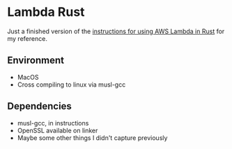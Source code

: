# Lambda Rust

Just a finished version of the [instructions for using AWS Lambda in Rust](https://aws.amazon.com/blogs/opensource/rust-runtime-for-aws-lambda/) for my reference.

## Environment

- MacOS
- Cross compiling to linux via musl-gcc

## Dependencies

- musl-gcc, in instructions
- OpenSSL available on linker
- Maybe some other things I didn't capture previously

